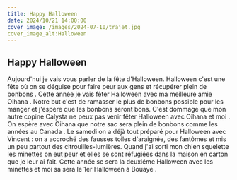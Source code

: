 ```yaml
---
title: Happy Halloween
date: 2024/10/21 14:00:00
cover_image: /images/2024-07-10/trajet.jpg
cover_image_alt:Halloween
---
```


## Happy Halloween ##
Aujourd'hui je vais vous parler de la fête d'Halloween.
Halloween c'est une fête où on se déguise pour faire peur aux gens et récupérer plein de bonbons .
Cette année je vais fêter Halloween avec ma meilleure amie Oihana .
Notre but c'est de ramasser le plus de bonbons possible pour les manger et j'espère que les bonbons seront bons.
C'est dommage que mon autre copine Calysta ne peux pas venir fêter Halloween avec Oihana et moi .
On espère avec Oihana que notre sac sera plein de bonbons comme les années au Canada .
Le samedi on a déjà tout préparé pour Halloween avec Vincent : on a accroché des fausses toiles d'araignée, des fantômes et mis un peu partout des citrouilles-lumières.
Quand j'ai sorti mon chien squelette les minettes on eut peur et elles se sont réfugiées dans la maison en carton que je leur ai fait.
Cette année se sera la deuxiéme Halloween avec les minettes et moi sa sera le 1er Halloween à Bouaye .